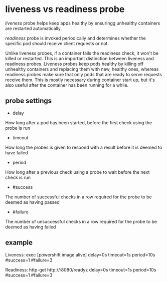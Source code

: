 # liveness vs readiness probe

*liveness* probe helps keep apps healthy by ensuringg unhealthy containers are
restarted automatically.

*readiness* probe is invoked periodically and determines whether the specific
pod should receive client requests or not.

Unlike liveness probes, if a container fails the readiness check, it won't be
killed or restarted. This is an important distinction between liveness and
readiness probes. Liveness probes keep pods healthy by killing off unhealthy
containers and replacing them with new, healthy ones, whereas readiness probes
make sure that only pods that are ready to serve requests receive them. This is
mostly necessary during container start up, but it's also useful after the
container has been running for a while.

## probe settings

- delay

How long after a pod has been started, before the first check using the probe is
run

- timeout

How long the probes is given to respond with a result before it is deemed to
have failed

- period

How long after a previous check using a probe to wait before the next check is
run

- #success

The number of successful checks in a row required for the probe to be deemed as
having passed

- #failure

The number of unsuccessful checks in a row required for the probe to be deemed
as having failed

## example

Liveness:  exec [powershift image alive]
           delay=0s
           timeout=1s
           period=10s
           #success=1
           #failure=3

Readiness: http-get http://:8080/readyz
           delay=0s
           timeout=1s
           period=10s
           #success=1
           #failure=3
